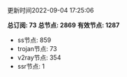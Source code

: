 更新时间2022-09-04 17:25:06

**总订阅: 73**
**总节点: 2869**
**有效节点: 1287**
- ss节点: 859
- trojan节点: 73
- v2ray节点: 354
- ssr节点: 1
